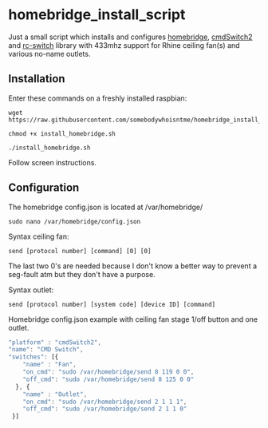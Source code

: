 # homebridge_install_script

Just a small script which installs and configures [homebridge](https://www.github.com/nfarina/homebridge), [cmdSwitch2](https://www.npmjs.com/package/homebridge-cmdswitch2) and [rc-switch](https://github.com/sui77/rc-switch) library with 433mhz support for Rhine ceiling fan(s) and various no-name outlets.


## Installation

Enter these commands on a freshly installed raspbian:

```shell
wget https://raw.githubusercontent.com/somebodywhoisntme/homebridge_install_script/master/install_homebridge.sh

chmod +x install_homebridge.sh

./install_homebridge.sh

```

Follow screen instructions.




## Configuration

The homebridge config.json is located at /var/homebridge/

```shell
sudo nano /var/homebridge/config.json

```

Syntax ceiling fan:
```
send [protocol number] [command] [0] [0]
```
The last two 0's are needed because I don't know a better way to prevent a seg-fault atm but they don't have a purpose.

Syntax outlet:
```
send [protocol number] [system code] [device ID] [command]
```

Homebridge config.json example with ceiling fan stage 1/off button and one outlet.  
```javascript
"platform" : "cmdSwitch2",
"name": "CMD Switch",
"switches": [{
    "name" : "Fan",
    "on_cmd": "sudo /var/homebridge/send 8 119 0 0",
    "off_cmd": "sudo /var/homebridge/send 8 125 0 0"
  }, {
    "name" : "Outlet",
    "on_cmd": "sudo /var/homebridge/send 2 1 1 1",
    "off_cmd": "sudo /var/homebridge/send 2 1 1 0"
 }]
 ```
